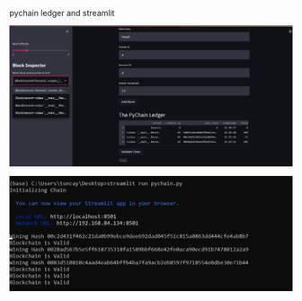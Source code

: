 pychain ledger and streamlit

![pychain](pychain.jpg)

![blockchain is valid](blockchain_valid.jpg)
